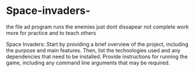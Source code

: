 # Space-invaders-
the file ad program runs the enemies just dont dissapear
not complete work more for practice and to teach others 



Space Invaders: Start by providing a brief overview of the project, including the purpose and main features. Then, list the technologies used and any dependencies that need to be installed. Provide instructions for running the game, including any command line arguments that may be required.



